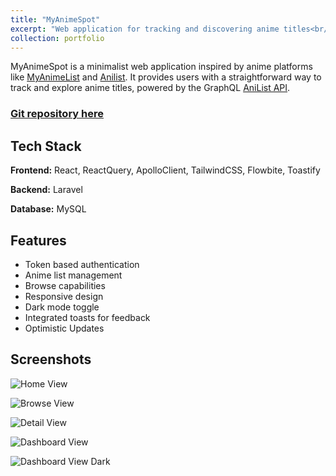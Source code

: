 ```yaml
---
title: "MyAnimeSpot"
excerpt: "Web application for tracking and discovering anime titles<br/><img src='https://i.imgur.com/WLiNPrP.png' style='width:650px;'>"
collection: portfolio
---
```


MyAnimeSpot is a minimalist web application inspired by anime platforms like [MyAnimeList](https://myanimelist.net/) and [Anilist](https://anilist.co/search/anime). It provides users with a straightforward way to track and explore anime titles, powered by the GraphQL [AniList API](https://anilist.gitbook.io/anilist-apiv2-docs/).

### [Git repository here](https://github.com/FilipeDevs/myAnimeSpot)

## Tech Stack

**Frontend:** React, ReactQuery, ApolloClient, TailwindCSS, Flowbite, Toastify

**Backend:** Laravel

**Database:** MySQL

## Features

- Token based authentication
- Anime list management
- Browse capabilities
- Responsive design
- Dark mode toggle
- Integrated toasts for feedback
- Optimistic Updates

## Screenshots

![Home View](https://i.imgur.com/WLiNPrP.png)

![Browse View](https://i.imgur.com/vkUoZOv.png)

![Detail View](https://i.imgur.com/PSex4eR.png)

![Dashboard View](https://i.imgur.com/qNFprIP.png)

![Dashboard View Dark](https://i.imgur.com/bOPxHsc.png)
